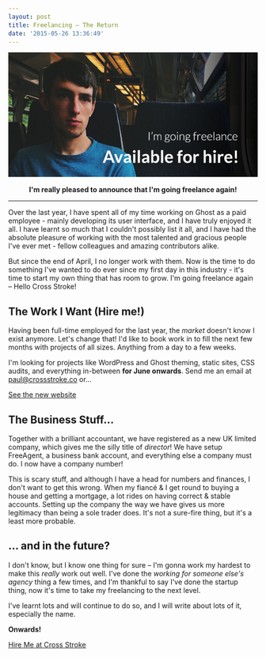 ```yaml
---
layout: post
title: Freelancing – The Return
date: '2015-05-26 13:36:49'
---
```


![me](/images/hire-1.jpg)

<p style="text-align: center;"><b>I'm really pleased to announce that I'm going freelance again!</b></p>

---

Over the last year, I have spent all of my time working on Ghost as a paid employee - mainly developing its user interface, and I have truly enjoyed it all. I have learnt so much that I couldn't possibly list it all, and I have had the absolute pleasure of working with the most talented and gracious people I've ever met - fellow colleagues and amazing contributors alike.

But since the end of April, I no longer work with them. Now is the time to do something I've wanted to do ever since my first day in this industry - it's time to start my own thing that has room to grow. I'm going freelance again – Hello Cross Stroke!

## The Work I Want (Hire me!)

Having been full-time employed for the last year, the _market_ doesn't know I exist anymore. Let's change that! I'd like to book work in to fill the next few months with projects of all sizes. Anything from a day to a few weeks.

I'm looking for projects like WordPress and Ghost theming, static sites, CSS audits, and everything in-between **for June onwards**. Send me an email at [paul@crossstroke.co](paul@crossstroke.co) or...

<a class="text-button" href="https://crossstroke.co">See the new website</a>

## The Business Stuff...

Together with a brilliant accountant, we have registered as a new UK limited company, which gives me the silly title of *director*! We have setup FreeAgent, a business bank account, and everything else a company must do. I now have a company number!

This is scary stuff, and although I have a head for numbers and finances, I don't want to get this wrong. When my fiancé & I get round to buying a house and getting a mortgage, a lot rides on having correct & stable accounts. Setting up the company the way we have gives us more legitimacy than being a sole trader does. It's not a sure-fire thing, but it's a least more probable.

## ... and in the future?

I don't know, but I know one thing for sure – I'm gonna work my hardest to make this _really_ work out well. I've done the *working for someone else's agency* thing a few times, and I'm thankful to say I've done the startup thing, now it's time to take my freelancing to the next level.

I've learnt lots and will continue to do so, and I will write about lots of it, especially the name.

**Onwards!**

<a class="text-button" href="https://crossstroke.co">Hire Me at Cross Stroke</a>